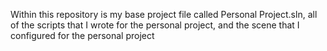 Within this repository is my base project file called Personal Project.sln,
all of the scripts that I wrote for the personal project,
and the scene that I configured for the personal project
